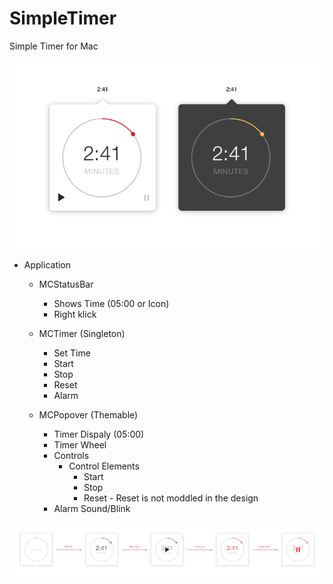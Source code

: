 SimpleTimer
===========

Simple Timer for Mac

![ScreenShot](/Templates/SimpleTimer.png)

- Application

	- MCStatusBar 
		- Shows Time (05:00 or Icon)
		- Right klick  
		
	- MCTimer (Singleton)
		- Set Time
		- Start 
		- Stop
		- Reset
		- Alarm
		
	- MCPopover (Themable)
		- Timer Dispaly (05:00)
		- Timer Wheel
		- Controls
			- Control Elements
				- Start
				- Stop
				- Reset - Reset is not moddled in the design
		- Alarm Sound/Blink
		
![ScreenShot](/Templates/Artboard_1.png)
